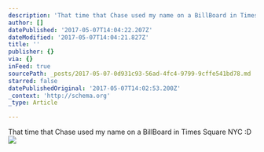 ```yaml
---
description: 'That time that Chase used my name on a BillBoard in Times Square NYC :D '
author: []
datePublished: '2017-05-07T14:04:22.207Z'
dateModified: '2017-05-07T14:04:21.827Z'
title: ''
publisher: {}
via: {}
inFeed: true
sourcePath: _posts/2017-05-07-0d931c93-56ad-4fc4-9799-9cffe541bd78.md
starred: false
datePublishedOriginal: '2017-05-07T14:02:53.200Z'
_context: 'http://schema.org'
_type: Article

---
```

That time that Chase used my name on a BillBoard in Times Square NYC :D ![](https://the-grid-user-content.s3-us-west-2.amazonaws.com/9ec4fb93-fb65-4dda-bde3-e5897dcc4830.jpg)